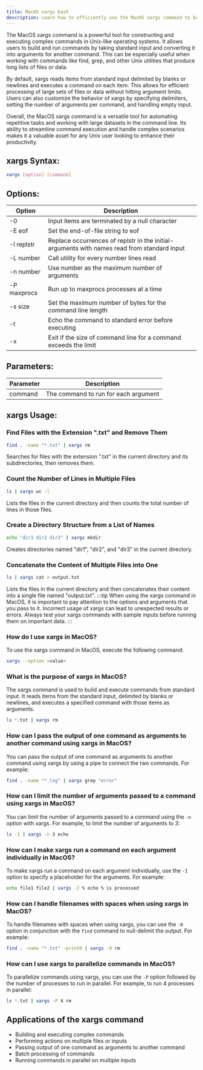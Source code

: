 ```yaml
---
title: MacOS xargs bash
description: Learn how to efficiently use the MacOS xargs command to build and execute complex commands with find, grep, and other Unix utilities.
---
```


The MacOS xargs command is a powerful tool for constructing and executing complex commands in Unix-like operating systems. It allows users to build and run commands by taking standard input and converting it into arguments for another command. This can be especially useful when working with commands like find, grep, and other Unix utilities that produce long lists of files or data.

By default, xargs reads items from standard input delimited by blanks or newlines and executes a command on each item. This allows for efficient processing of large sets of files or data without hitting argument limits. Users can also customize the behavior of xargs by specifying delimiters, setting the number of arguments per command, and handling empty input.

Overall, the MacOS xargs command is a versatile tool for automating repetitive tasks and working with large datasets in the command line. Its ability to streamline command execution and handle complex scenarios makes it a valuable asset for any Unix user looking to enhance their productivity.
## xargs Syntax:
```bash
xargs [option] [command]
```
## Options:
| Option | Description                                          |
|--------|------------------------------------------------------|
| -0     | Input items are terminated by a null character       |
| -E eof | Set the end-of-file string to eof                     |
| -I replstr | Replace occurrences of replstr in the initial-arguments with names read from standard input |
| -L number | Call utility for every number lines read             |
| -n number | Use number as the maximum number of arguments       |
| -P maxprocs | Run up to maxprocs processes at a time               |
| -s size | Set the maximum number of bytes for the command line length |
| -t     | Echo the command to standard error before executing  |
| -x     | Exit if the size of command line for a command exceeds the limit |

## Parameters:
| Parameter | Description                                  |
|-----------|----------------------------------------------|
| command   | The command to run for each argument         |
## xargs Usage:
### Find Files with the Extension ".txt" and Remove Them
```bash
find . -name "*.txt" | xargs rm
```
Searches for files with the extension ".txt" in the current directory and its subdirectories, then removes them.

### Count the Number of Lines in Multiple Files
```bash
ls | xargs wc -l
```
Lists the files in the current directory and then counts the total number of lines in those files.

### Create a Directory Structure from a List of Names
```bash
echo "dir1 dir2 dir3" | xargs mkdir
```
Creates directories named "dir1", "dir2", and "dir3" in the current directory.

### Concatenate the Content of Multiple Files into One
```bash
ls | xargs cat > output.txt
```
Lists the files in the current directory and then concatenates their content into a single file named "output.txt".
:::tip
When using the xargs command in MacOS, it is important to pay attention to the options and arguments that you pass to it. Incorrect usage of xargs can lead to unexpected results or errors. Always test your xargs commands with sample inputs before running them on important data.
:::

### How do I use xargs in MacOS?
To use the xargs command in MacOS, execute the following command:
```bash
xargs --option <value>
```

### What is the purpose of xargs in MacOS?
The xargs command is used to build and execute commands from standard input. It reads items from the standard input, delimited by blanks or newlines, and executes a specified command with those items as arguments.
```bash
ls *.txt | xargs rm
```

### How can I pass the output of one command as arguments to another command using xargs in MacOS?
You can pass the output of one command as arguments to another command using xargs by using a pipe to connect the two commands. For example:
```bash
find . -name "*.log" | xargs grep "error"
```

### How can I limit the number of arguments passed to a command using xargs in MacOS?
You can limit the number of arguments passed to a command using the `-n` option with xargs. For example, to limit the number of arguments to 3:
```bash
ls -1 | xargs -n 3 echo
```

### How can I make xargs run a command on each argument individually in MacOS?
To make xargs run a command on each argument individually, use the `-I` option to specify a placeholder for the arguments. For example:
```bash
echo file1 file2 | xargs -I % echo % is processed
```

### How can I handle filenames with spaces when using xargs in MacOS?
To handle filenames with spaces when using xargs, you can use the `-0` option in conjunction with the `find` command to null-delimit the output. For example:
```bash
find . -name "*.txt" -print0 | xargs -0 rm
```

### How can I use xargs to parallelize commands in MacOS?
To parallelize commands using xargs, you can use the `-P` option followed by the number of processes to run in parallel. For example, to run 4 processes in parallel:
```bash
ls *.txt | xargs -P 4 rm
```

## Applications of the xargs command

- Building and executing complex commands
- Performing actions on multiple files or inputs
- Passing output of one command as arguments to another command
- Batch processing of commands
- Running commands in parallel on multiple inputs